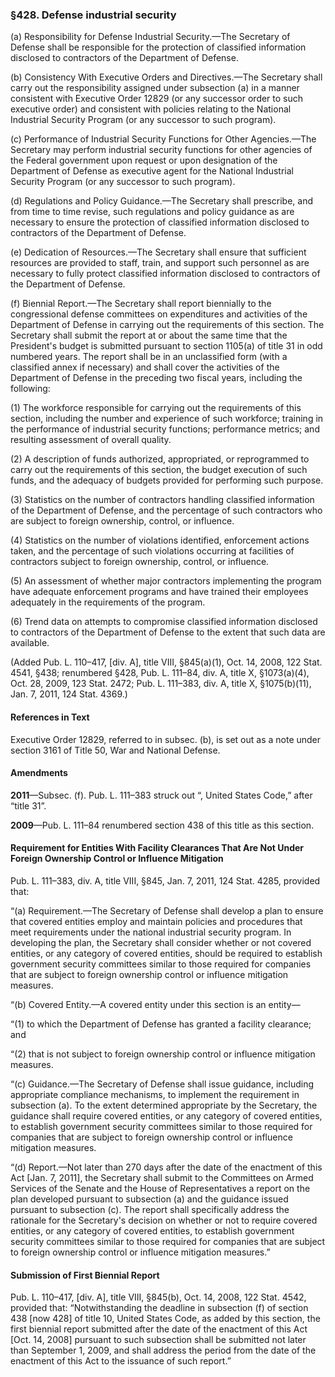 ### §428. Defense industrial security ###

(a) Responsibility for Defense Industrial Security.—The Secretary of Defense shall be responsible for the protection of classified information disclosed to contractors of the Department of Defense.

(b) Consistency With Executive Orders and Directives.—The Secretary shall carry out the responsibility assigned under subsection (a) in a manner consistent with Executive Order 12829 (or any successor order to such executive order) and consistent with policies relating to the National Industrial Security Program (or any successor to such program).

(c) Performance of Industrial Security Functions for Other Agencies.—The Secretary may perform industrial security functions for other agencies of the Federal government upon request or upon designation of the Department of Defense as executive agent for the National Industrial Security Program (or any successor to such program).

(d) Regulations and Policy Guidance.—The Secretary shall prescribe, and from time to time revise, such regulations and policy guidance as are necessary to ensure the protection of classified information disclosed to contractors of the Department of Defense.

(e) Dedication of Resources.—The Secretary shall ensure that sufficient resources are provided to staff, train, and support such personnel as are necessary to fully protect classified information disclosed to contractors of the Department of Defense.

(f) Biennial Report.—The Secretary shall report biennially to the congressional defense committees on expenditures and activities of the Department of Defense in carrying out the requirements of this section. The Secretary shall submit the report at or about the same time that the President's budget is submitted pursuant to section 1105(a) of title 31 in odd numbered years. The report shall be in an unclassified form (with a classified annex if necessary) and shall cover the activities of the Department of Defense in the preceding two fiscal years, including the following:

(1) The workforce responsible for carrying out the requirements of this section, including the number and experience of such workforce; training in the performance of industrial security functions; performance metrics; and resulting assessment of overall quality.

(2) A description of funds authorized, appropriated, or reprogrammed to carry out the requirements of this section, the budget execution of such funds, and the adequacy of budgets provided for performing such purpose.

(3) Statistics on the number of contractors handling classified information of the Department of Defense, and the percentage of such contractors who are subject to foreign ownership, control, or influence.

(4) Statistics on the number of violations identified, enforcement actions taken, and the percentage of such violations occurring at facilities of contractors subject to foreign ownership, control, or influence.

(5) An assessment of whether major contractors implementing the program have adequate enforcement programs and have trained their employees adequately in the requirements of the program.

(6) Trend data on attempts to compromise classified information disclosed to contractors of the Department of Defense to the extent that such data are available.

(Added Pub. L. 110–417, [div. A], title VIII, §845(a)(1), Oct. 14, 2008, 122 Stat. 4541, §438; renumbered §428, Pub. L. 111–84, div. A, title X, §1073(a)(4), Oct. 28, 2009, 123 Stat. 2472; Pub. L. 111–383, div. A, title X, §1075(b)(11), Jan. 7, 2011, 124 Stat. 4369.)

#### References in Text ####

Executive Order 12829, referred to in subsec. (b), is set out as a note under section 3161 of Title 50, War and National Defense.

#### Amendments ####

**2011**—Subsec. (f). Pub. L. 111–383 struck out “, United States Code,” after “title 31”.

**2009**—Pub. L. 111–84 renumbered section 438 of this title as this section.

#### Requirement for Entities With Facility Clearances That Are Not Under Foreign Ownership Control or Influence Mitigation ####

Pub. L. 111–383, div. A, title VIII, §845, Jan. 7, 2011, 124 Stat. 4285, provided that:

“(a) Requirement.—The Secretary of Defense shall develop a plan to ensure that covered entities employ and maintain policies and procedures that meet requirements under the national industrial security program. In developing the plan, the Secretary shall consider whether or not covered entities, or any category of covered entities, should be required to establish government security committees similar to those required for companies that are subject to foreign ownership control or influence mitigation measures.

“(b) Covered Entity.—A covered entity under this section is an entity—

“(1) to which the Department of Defense has granted a facility clearance; and

“(2) that is not subject to foreign ownership control or influence mitigation measures.

“(c) Guidance.—The Secretary of Defense shall issue guidance, including appropriate compliance mechanisms, to implement the requirement in subsection (a). To the extent determined appropriate by the Secretary, the guidance shall require covered entities, or any category of covered entities, to establish government security committees similar to those required for companies that are subject to foreign ownership control or influence mitigation measures.

“(d) Report.—Not later than 270 days after the date of the enactment of this Act [Jan. 7, 2011], the Secretary shall submit to the Committees on Armed Services of the Senate and the House of Representatives a report on the plan developed pursuant to subsection (a) and the guidance issued pursuant to subsection (c). The report shall specifically address the rationale for the Secretary's decision on whether or not to require covered entities, or any category of covered entities, to establish government security committees similar to those required for companies that are subject to foreign ownership control or influence mitigation measures.”

#### Submission of First Biennial Report ####

Pub. L. 110–417, [div. A], title VIII, §845(b), Oct. 14, 2008, 122 Stat. 4542, provided that: “Notwithstanding the deadline in subsection (f) of section 438 [now 428] of title 10, United States Code, as added by this section, the first biennial report submitted after the date of the enactment of this Act [Oct. 14, 2008] pursuant to such subsection shall be submitted not later than September 1, 2009, and shall address the period from the date of the enactment of this Act to the issuance of such report.”